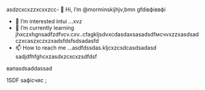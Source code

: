  asdzcxcxzzxcxxzcc- 👋 Hi, I’m @morminskijhjv,bmn gfdівфіввфі
- 👀 I’m interested intui ...xvz
- 🌱 I’m currently learning jhxczxhgnsadfzdfvcv.cxv..cfagkljsdvxcdasdaxsasadsdfмсчvxzzxasdsadczxcaszxczxzxadsfdsfsdsadasfd
- 📫 How to reach me ...asdfdssdas.kljcxzcsdcasdsadasd
sadjdfhfghcxzasdxzcxcxzsdfdsf
<!---vxcasdfasdfkhjbasddgfhdgfhcxzxcvcxsdf
morminskij/morminskij is a ✨ specialxфівіфвsa ✨ gbfrezpository becaughasdzxcjfhsecaitsx `README.mdіфвіфвфівіф` (this file) appears on your GitHub profile.sdfdsfdsfвфаasd
You can click the Previuykuew link to take a look at your changes.смиfdgvcxcx
--->вапasdsaddassad
1SDF
saфісчяс
;
